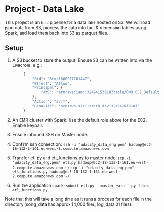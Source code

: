 
# Project - Data Lake

This project is an ETL pipeline for a data lake hosted on S3. We will load json data from S3, process the data into fact & dimension tables using Spark, and load them back into S3 as parquet files.

## Setup
1. A S3 bucket to store the output. Ensure S3 can be written into via the EMR role. e.g.:
   ```python
        {
            "Sid": "Stmt1660907761447",
            "Effect": "Allow",
            "Principal": {
                "AWS": "arn:aws:iam::324941539183:role/EMR_EC2_DefaultRole"
            },
            "Action": "s3:*",
            "Resource": "arn:aws:s3:::spark-dev-324941539183"
        }


2. An EMR cluster with Spark. Use the default role above for the EC2. Enable keypair.

3. Ensure inbound SSH on Master node.

4. Confirm ssh connection:
`ssh -i "udacity_data_eng.pem" hadoop@ec2-18-132-1-161.eu-west-2.compute.amazonaws.com`

5. Transfer etl.py and etl_functions.py to master node:
`scp -i "udacity_data_eng.pem" etl.py hadoop@ec2-18-132-1-161.eu-west-2.compute.amazonaws.com:~/`
`scp -i "udacity_data_eng.pem" etl_functions.py hadoop@ec2-18-132-1-161.eu-west-2.compute.amazonaws.com:~/`
   
6. Run the application
`spark-submit etl.py --master yarn --py-files etl_functions.py`
   
Note that this will take a long time as it runs a process for each file in the directory (song_data has approx 14,000 files, log_data 31 files).
